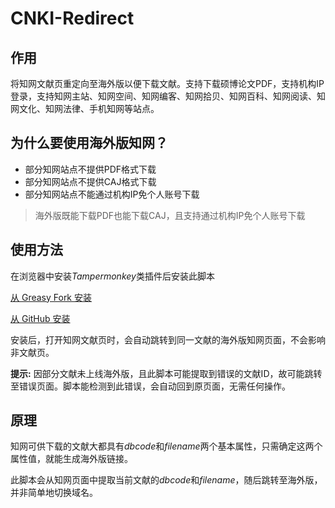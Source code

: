 # CNKI-Redirect

## 作用

将知网文献页重定向至海外版以便下载文献。支持下载硕博论文PDF，支持机构IP登录，支持知网主站、知网空间、知网编客、知网拾贝、知网百科、知网阅读、知网文化、知网法律、手机知网等站点。

## 为什么要使用海外版知网？

- 部分知网站点不提供PDF格式下载
- 部分知网站点不提供CAJ格式下载
- 部分知网站点不能通过机构IP免个人账号下载

> 海外版既能下载PDF也能下载CAJ，且支持通过机构IP免个人账号下载

## 使用方法

在浏览器中安装*Tampermonkey*类插件后安装此脚本

[从 Greasy Fork 安装](https://greasyfork.org/scripts/453031)

[从 GitHub 安装](https://raw.githubusercontent.com/MkQtS/CNKI-Redirect/main/CNKI-Redirect.user.js)

安装后，打开知网文献页时，会自动跳转到同一文献的海外版知网页面，不会影响非文献页。

**提示:** 因部分文献未上线海外版，且此脚本可能提取到错误的文献ID，故可能跳转至错误页面。脚本能检测到此错误，会自动回到原页面，无需任何操作。

## 原理

知网可供下载的文献大都具有*dbcode*和*filename*两个基本属性，只需确定这两个属性值，就能生成海外版链接。

此脚本会从知网页面中提取当前文献的*dbcode*和*filename*，随后跳转至海外版，并非简单地切换域名。

